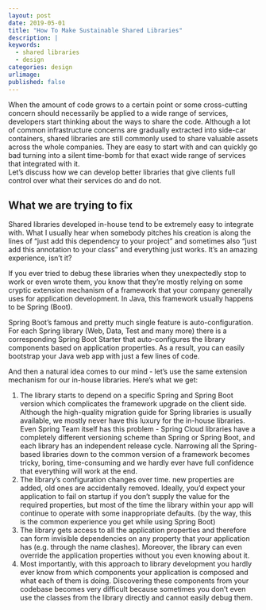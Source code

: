 ```yaml
---
layout: post
date: 2019-05-01
title: "How To Make Sustainable Shared Libraries"
description: |
keywords:
  - shared libraries
  - design
categories: design
urlimage: 
published: false
---
```


When the amount of code grows to a certain point or some cross-cutting concern should necessarily be applied to a wide range of services, developers start thinking about the ways to share the code. Although a lot of common infrastructure concerns are gradually extracted into side-car containers, shared libraries are still commonly used to share valuable assets across the whole companies. They are easy to start with and can quickly go bad turning into a silent time-bomb for that exact wide range of services that integrated with it.  
Let’s discuss how we can develop better libraries that give clients full control over what their services do and do not.  

<!--more-->

## What we are trying to fix

Shared libraries developed in-house tend to be extremely easy to integrate with. What I usually hear when somebody pitches his creation is along the lines of “just add this dependency to your project” and sometimes also “just add this annotation to your class” and everything just works. It’s an amazing experience, isn’t it?  

If you ever tried to debug these libraries when they unexpectedly stop to work or even wrote them, you know that they’re mostly relying on some cryptic extension mechanism of a framework that your company generally uses for application development. In Java, this framework usually happens to be Spring (Boot).  

Spring Boot’s famous and pretty much single feature is auto-configuration. For each Spring library (Web, Data, Test and many more) there is a corresponding Spring Boot Starter that auto-configures the library components based on application properties. As a result, you can easily bootstrap your Java web app with just a few lines of code.  

And then a natural idea comes to our mind - let’s use the same extension mechanism for our in-house libraries. 
Here’s what we get:
1. The library starts to depend on a specific Spring and Spring Boot version which complicates the framework upgrade on the client side. Although the high-quality migration guide for Spring libraries is usually available, we mostly never have this luxury for the in-house libraries. Even Spring Team itself has this problem - Spring Cloud libraries have a completely different versioning scheme than Spring or Spring Boot, and each library has an independent release cycle. Narrowing all the Spring-based libraries down to the common version of a framework becomes tricky, boring, time-consuming and we hardly ever have full confidence that everything will work at the end. 
2. The library’s configuration changes over time. new properties are added, old ones are accidentally removed. Ideally, you’d expect your application to fail on startup if you don’t supply the value for the required properties, but most of the time the library within your app will continue to operate with some inappropriate defaults. (by the way, this is the common experience you get while using Spring Boot)
3. The library gets access to all the application properties and therefore can form invisible dependencies on any property that your application has (e.g. through the name clashes). Moreover, the library can even override the application properties without you even knowing about it.
4. Most importantly, with this approach to library development you hardly ever know from which components your application is composed and what each of them is doing. Discovering these components from your codebase becomes very difficult because sometimes you don’t even use the classes from the library directly and cannot easily debug them.
